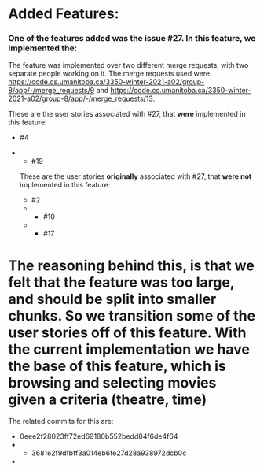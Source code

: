 # Added Features: 
  
  ### One of the features added was the issue #27. In this feature, we implemented the: 
  
  The feature was implemented over two different merge requests, with two separate people working on it. The merge requests
  used were https://code.cs.umanitoba.ca/3350-winter-2021-a02/group-8/app/-/merge_requests/9 and https://code.cs.umanitoba.ca/3350-winter-2021-a02/group-8/app/-/merge_requests/13. 
  
  These are the user stories associated with #27, that **were** implemented in this feature: 
  * #4
  * * #19 
    
    These are the user stories **originally** associated with #27, that **were not** implemented in this feature: 
    
    * #2
    * * #10
    * * #17
# The reasoning behind this, is that we felt that the feature was too large, and should be split into smaller chunks. So we transition some of the user stories off of this feature. With the current implementation we have the base of this feature, which is browsing and selecting movies given a criteria (theatre, time) 
  
  The related commits for this are:
  
  - 0eee2f28023ff72ed69180b552bedd84f6de4f64
  - - 3681e2f9dfbff3a014eb6fe27d28a938972dcb0c
  -  

